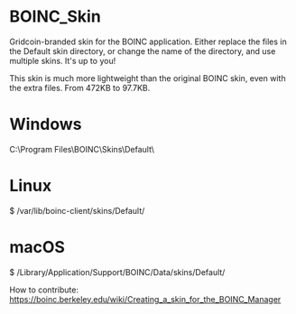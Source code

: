# BOINC_Skin
Gridcoin-branded skin for the BOINC application. Either replace the files in the Default skin directory, or change the name of the directory, and use multiple skins. It's up to you!

This skin is much more lightweight than the original BOINC skin, even with the extra files. From 472KB to 97.7KB.

# Windows
C:\Program Files\BOINC\Skins\Default\

# Linux
$ /var/lib/boinc-client/skins/Default/

# macOS
$ /Library/Application/Support/BOINC/Data/skins/Default/


How to contribute: https://boinc.berkeley.edu/wiki/Creating_a_skin_for_the_BOINC_Manager
